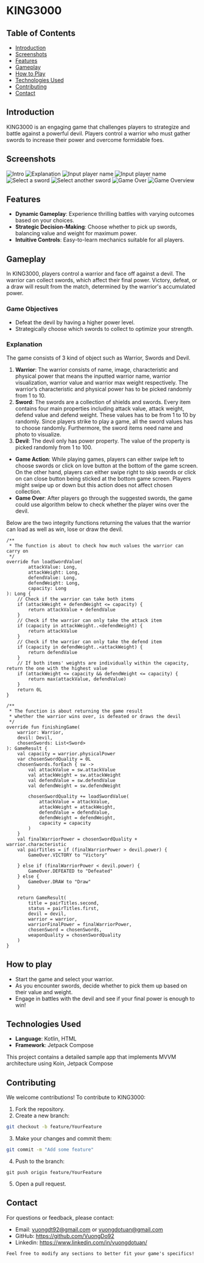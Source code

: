 # KING3000

[//]: # (![KING3000 Logo]&#40;link_to_logo_image&#41;)

## Table of Contents
- [Introduction](#introduction)
- [Screenshots](#screenshots)
- [Features](#features)
- [Gameplay](#gameplay)
- [How to Play](#how-to-play)
- [Technologies Used](#technologies-used)
- [Contributing](#contributing)
- [Contact](#contact)

## Introduction
KING3000 is an engaging game that challenges players to strategize and battle against a powerful devil. Players control a warrior who must gather swords to increase their power and overcome formidable foes.

## Screenshots
![Intro](screenshots/1-intro-screen.png)
![Explanation](screenshots/2-explanation-logic.png)
![Input player name](screenshots/3-input-player-name.png)
![Input player name](screenshots/3-input-player-name.png)
![Select a sword](screenshots/4-game-play-screen.png)
![Select another sword](screenshots/5-game-play-screen-1.png)
![Game Over](screenshots/6-game-over-screen.png)
![Game Overview](screenshots/7-game-overview-screen.png)

## Features
- **Dynamic Gameplay**: Experience thrilling battles with varying outcomes based on your choices.
- **Strategic Decision-Making**: Choose whether to pick up swords, balancing value and weight for maximum power.
- **Intuitive Controls**: Easy-to-learn mechanics suitable for all players.

## Gameplay
In KING3000, players control a warrior and face off against a devil. The warrior can collect swords, which affect their final power. Victory, defeat, or a draw will result from the match, determined by the warrior's accumulated power.

### Game Objectives
- Defeat the devil by having a higher power level.
- Strategically choose which swords to collect to optimize your strength.

### Explanation
The game consists of 3 kind of object such as Warrior, Swords and Devil.
1. **Warrior**: The warrior consists of name, image, characteristic and physical power that means the inputted  warrior name, warrior visualization, warrior value and warrior max weight respectively. The warrior’s characteristic and physical power has to be picked randomly from 1 to 10.
2. **Sword**: The swords are a collection of shields and swords. Every item contains four main properties including attack value, attack weight, defend value and defend weight.  These values has to be from 1 to 10 by randomly. Since players strike to play a game, all the sword values has to choose randomly. Furthermore, the sword items need name and photo to visualize.
3. **Devil**: The devil only has power property. The value of the property is picked randomly from 1 to 100.

- **Game Action**: While playing games, players can either swipe left to choose swords or click on love button at the bottom of the game screen. On the other hand, players can either swipe right to skip swords or click on can close button being sticked at the bottom game screen.  Players might swipe up or down but this action does not affect chosen collection.
- **Game Over**: After players go through the suggested swords, the game could use algorithm below to check whether the player wins over the devil.

Below are the two integrity functions returning the values that the warrior can load as well as win, lose or draw the devil.
```
/**
 * The function is about to check how much values the warrior can carry on
 */
override fun loadSwordValue(
        attackValue: Long,
        attackWeight: Long,
        defendValue: Long,
        defendWeight: Long,
        capacity: Long
): Long {
    // Check if the warrior can take both items
    if (attackWeight + defendWeight <= capacity) {
        return attackValue + defendValue
    }
    // Check if the warrior can only take the attack item
    if (capacity in attackWeight..<defendWeight) {
        return attackValue
    }
    // Check if the warrior can only take the defend item
    if (capacity in defendWeight..<attackWeight) {
        return defendValue
    }
    // If both items' weights are individually within the capacity, return the one with the highest value
    if (attackWeight <= capacity && defendWeight <= capacity) {
        return max(attackValue, defendValue)
    }
    return 0L
}
```

```
/**
 * The function is about returning the game result 
 * whether the warrior wins over, is defeated or draws the devil
 */
override fun finishingGame(
    warrior: Warrior,
    devil: Devil,
    chosenSwords: List<Sword>
): GameResult {
    val capacity = warrior.physicalPower
    var chosenSwordQuality = 0L
    chosenSwords.forEach { sw ->
        val attackValue = sw.attackValue
        val attackWeight = sw.attackWeight
        val defendValue = sw.defendValue
        val defendWeight = sw.defendWeight

        chosenSwordQuality += loadSwordValue(
            attackValue = attackValue,
            attackWeight = attackWeight,
            defendValue = defendValue,
            defendWeight = defendWeight,
            capacity = capacity
        )
    }
    val finalWarriorPower = chosenSwordQuality + warrior.characteristic
    val pairTitles = if (finalWarriorPower > devil.power) {
        GameOver.VICTORY to "Victory"

    } else if (finalWarriorPower < devil.power) {
        GameOver.DEFEATED to "Defeated"
    } else {
        GameOver.DRAW to "Draw"
    }

    return GameResult(
        title = pairTitles.second,
        status = pairTitles.first,
        devil = devil,
        warrior = warrior,
        warriorFinalPower = finalWarriorPower,
        chosenSword = chosenSwords,
        weaponQuality = chosenSwordQuality
    )
}
```


## How to play
- Start the game and select your warrior.
- As you encounter swords, decide whether to pick them up based on their value and weight.
- Engage in battles with the devil and see if your final power is enough to win!

## Technologies Used
- **Language**: Kotlin, HTML
- **Framework**: Jetpack Compose

This project contains a detailed sample app that implements MVVM architecture using Koin, Jetpack Compose

## Contributing
We welcome contributions! To contribute to KING3000:

1. Fork the repository.
2. Create a new branch:
```bash
git checkout -b feature/YourFeature
```
3. Make your changes and commit them:
```bash
git commit -m "Add some feature"
```
4. Push to the branch:
```
git push origin feature/YourFeature
```
5. Open a pull request.

## Contact
For questions or feedback, please contact:

- Email: vuongdt92@gmail.com or vuongdotuan@gmail.com
- GitHub: https://github.com/VuongDo92
- Linkedin: https://www.linkedin.com/in/vuongdotuan/
```
Feel free to modify any sections to better fit your game's specifics!
```
